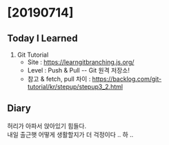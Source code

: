 # [20190714] 

## Today I Learned
1. Git Tutorial
   * Site : https://learngitbranching.js.org/
   * Level : Push & Pull -- Git 원격 저장소!
   * 참고
      & fetch, pull 차이 : https://backlog.com/git-tutorial/kr/stepup/stepup3_2.html


## Diary
허리가 아파서 앉아있기 힘들다. <br>
내일 출근햇 어떻게 생활할지가 더 걱정이다 .. 하 ..<br>